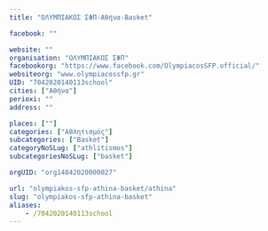 ```yaml
---
title: "ΟΛΥΜΠΙΑΚΟΣ ΣΦΠ-Αθήνα-Basket"

facebook: ""

website: ""
organisation: "ΟΛΥΜΠΙΑΚΟΣ ΣΦΠ"
facebookorg: "https://www.facebook.com/OlympiacosSFP.official/"
websiteorg: "www.olympiacossfp.gr"
UID: "7042020140113school"
cities: ["Αθήνα"]
perioxi: ""
address: ""

places: [""]
categories: ["Αθλητισμός"]
subcategories: ["Basket"]
categoryNoSLug: ["athlitismos"]
subcategoriesNoSLug: ["basket"]

orgUID: "org14042020000027"

url: "olympiakos-sfp-athina-basket/athina"
slug: "olympiakos-sfp-athina-basket"
aliases:
    - /7042020140113school
---
```





